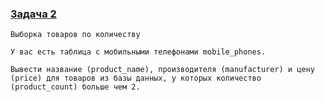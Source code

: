 ### [Задача 2](https://autotest.gb.ru/problems/150?lesson_id=386939&_ga=2.52788896.907329519.1700413879-8102908836.1699019265)

```
Выборка товаров по количеству

У вас есть таблица с мобильными телефонами mobile_phones.

Вывести название (product_name), производителя (manufacturer) и цену (price) для товаров из базы данных, у которых количество (product_count) больше чем 2.
```
